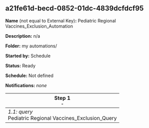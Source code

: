 ## a21fe61d-becd-0852-01dc-4839dcfdcf95

**Name** (not equal to External Key)**:** Pediatric Regional Vaccines_Exclusion_Automation

**Description:** n/a

**Folder:** my automations/

**Started by:** Schedule

**Status:** Ready

**Schedule:** Not defined

**Notifications:** _none_


| Step 1<br>_<small>-</small>_ |
| --- |
| _1.1: query_<br>Pediatric Regional Vaccines_Exclusion_Query |
